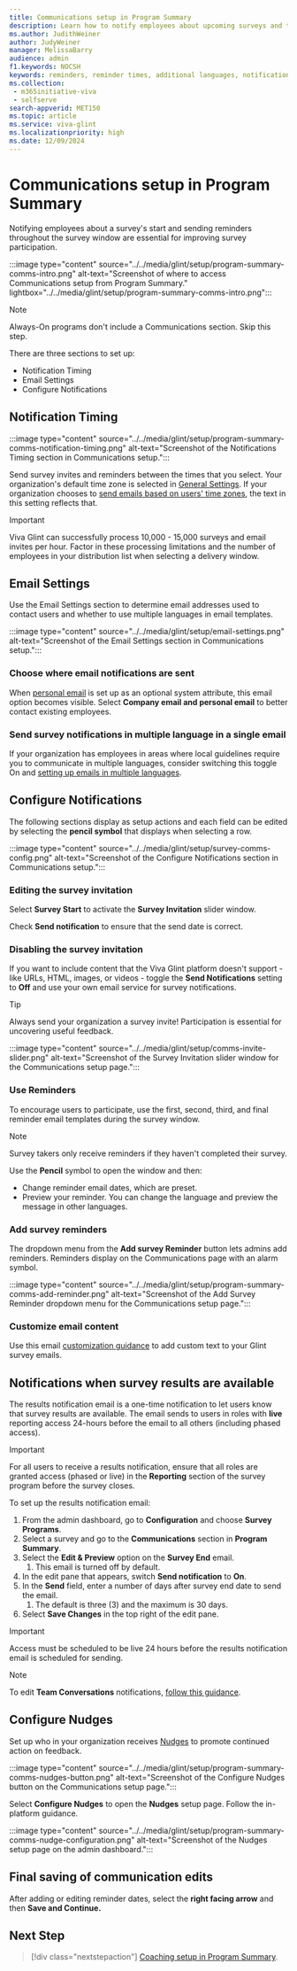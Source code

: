 ```yaml
---
title: Communications setup in Program Summary
description: Learn how to notify employees about upcoming surveys and the windows for taking surveys and having feedback conversations.
ms.author: JudithWeiner
author: JudyWeiner
manager: MelissaBarry
audience: admin
f1.keywords: NOCSH
keywords: reminders, reminder times, additional languages, notifications, survey invite, disable survey email, disable survey invite
ms.collection: 
 - m365initiative-viva
 - selfserve
search-appverid: MET150
ms.topic: article
ms.service: viva-glint
ms.localizationpriority: high
ms.date: 12/09/2024
---
```


# Communications setup in Program Summary

Notifying employees about a survey's start and sending reminders throughout the survey window are essential for improving survey participation. 

:::image type="content" source="../../media/glint/setup/program-summary-comms-intro.png" alt-text="Screenshot of where to access Communications setup from Program Summary." lightbox="../../media/glint/setup/program-summary-comms-intro.png":::

> [!NOTE]
> Always-On programs don't include a Communications section. Skip this step.

There are three sections to set up:

- Notification Timing
- Email Settings
- Configure Notifications

## Notification Timing

:::image type="content" source="../../media/glint/setup/program-summary-comms-notification-timing.png" alt-text="Screenshot of the Notifications Timing section in Communications setup.":::

Send survey invites and reminders between the times that you select. Your organization's default time zone is selected in [General Settings](manage-general-settings.md#company-information). If your organization chooses to [send emails based on users' time zones](time-zones.md), the text in this setting reflects that.

> [!IMPORTANT]
> Viva Glint can successfully process 10,000 - 15,000 surveys and email invites per hour. Factor in these processing limitations and the number of employees in your distribution list when selecting a delivery window.

## Email Settings

Use the Email Settings section to determine email addresses used to contact users and whether to use multiple languages in email templates.

:::image type="content" source="../../media/glint/setup/email-settings.png" alt-text="Screenshot of the Email Settings section in Communications setup.":::

### Choose where email notifications are sent

When [personal email](send-employee-attributes.md#optional-system-attributes) is set up as an optional system attribute, this email option becomes visible. Select **Company email and personal email** to better contact existing employees.

### Send survey notifications in multiple language in a single email

If your organization has employees in areas where local guidelines require you to communicate in multiple languages, consider switching this toggle On and [setting up emails in multiple languages](multi-lang-emails.md).

## Configure Notifications

The following sections display as setup actions and each field can be edited by selecting the **pencil symbol** that displays when selecting a row.

:::image type="content" source="../../media/glint/setup/survey-comms-config.png" alt-text="Screenshot of the Configure Notifications section in Communications setup.":::

### Editing the survey invitation

Select **Survey Start** to activate the **Survey Invitation** slider window.

Check **Send notification** to ensure that the send date is correct.

### Disabling the survey invitation

If you want to include content that the Viva Glint platform doesn't support - like URLs, HTML, images, or  videos - toggle the **Send Notifications** setting to **Off** and use your own email service for survey notifications.

> [!TIP]
> Always send your organization a survey invite! Participation is essential for uncovering useful feedback.

:::image type="content" source="../../media/glint/setup/comms-invite-slider.png" alt-text="Screenshot of the Survey Invitation slider window for the Communications setup page.":::

### Use Reminders

To encourage users to participate, use the first, second, third, and final reminder email templates during the survey window.

> [!NOTE]
> Survey takers only receive reminders if they haven't completed their survey. 

Use the **Pencil** symbol to open the window and then:

- Change reminder email dates, which are preset.
- Preview your reminder. You can change the language and preview the message in other languages.

### Add survey reminders

The dropdown menu from the **Add survey Reminder** button lets admins add reminders. Reminders display on the Communications page with an alarm symbol.

:::image type="content" source="../../media/glint/setup/program-summary-comms-add-reminder.png" alt-text="Screenshot of the Add Survey Reminder dropdown menu for the Communications setup page.":::

### Customize email content

Use this email [customization guidance](email-content-customization.md) to add custom text to your Glint survey emails.

## Notifications when survey results are available

The results notification email is a one-time notification to let users know that survey results are available. The email sends to users in roles with **live** reporting access 24-hours before the email to all others (including phased access). 

> [!IMPORTANT]
> For all users to receive a results notification, ensure that all roles are granted access (phased or live) in the **Reporting** section of the survey program before the survey closes. 

To set up the results notification email:

1. From the admin dashboard, go to **Configuration** and choose **Survey Programs**.
1. Select a survey and go to the **Communications** section in **Program Summary**.
1. Select the **Edit & Preview** option on the **Survey End** email.
   1. This email is turned off by default.
1. In the edit pane that appears, switch **Send notification** to **On**.
2. In the **Send** field, enter a number of days after survey end date to send the email.
   1. The default is three (3) and the maximum is 30 days.
2. Select **Save Changes** in the top right of the edit pane.

> [!IMPORTANT]
> Access must be scheduled to be live 24 hours before the results notification email is scheduled for sending.

> [!NOTE]
> To edit **Team Conversations** notifications, [follow this guidance](/viva/glint/reports/team-conversations-administrator-setup).

## Configure Nudges

Set up who in your organization receives [Nudges](/viva/glint/communicate/communicate-with-nudges) to promote continued action on feedback. 

:::image type="content" source="../../media/glint/setup/program-summary-comms-nudges-button.png" alt-text="Screenshot of the Configure Nudges button on the Communications setup page.":::

Select **Configure Nudges** to open the **Nudges** setup page. Follow the in-platform guidance.

:::image type="content" source="../../media/glint/setup/program-summary-comms-nudge-configuration.png" alt-text="Screenshot of the Nudges setup page on the admin dashboard.":::

## Final saving of communication edits 

After adding or editing reminder dates, select the **right facing arrow** and then **Save and Continue.**

## Next Step

> [!div class="nextstepaction"]
> [Coaching setup in Program Summary](program-summary-coaching.md).
